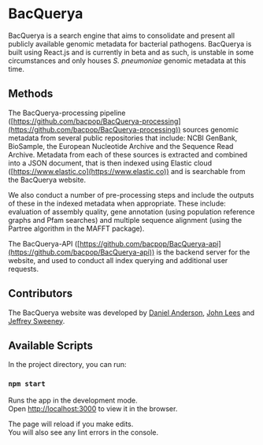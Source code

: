 # BacQuerya

BacQuerya is a search engine that aims to consolidate and present all publicly available genomic metadata for bacterial pathogens. BacQuerya is built using React.js and is currently in beta and as such, is unstable in some circumstances and only houses *S. pneumoniae* genomic metadata at this time. 

## Methods

The BacQuerya-processing pipeline ([https://github.com/bacpop/BacQuerya-processing](https://github.com/bacpop/BacQuerya-processing)) sources genomic metadata from several public repositories that include: NCBI GenBank, BioSample, the European Nucleotide Archive and the Sequence Read Archive. Metadata from each of these sources is extracted and combined into a JSON document, that is then indexed using Elastic cloud ([https://www.elastic.co](https://www.elastic.co)) and is searchable from the BacQuerya website.

We also conduct a number of pre-processing steps and include the outputs of these in the indexed metadata when appropriate. These include: evaluation of assembly quality, gene annotation (using population reference graphs and Pfam searches) and multiple sequence alignment (using the Partree algorithm in the MAFFT package).

The BacQuerya-API ([https://github.com/bacpop/BacQuerya-api](https://github.com/bacpop/BacQuerya-api)) is the backend server for the website, and used to conduct all index querying and additional user requests.

## Contributors

The BacQuerya website was developed by [Daniel Anderson](https://github.com/Danderson123), [John Lees](https://github.com/johnlees) and [Jeffrey Sweeney](https://github.com/jsweeneydev).

## Available Scripts

In the project directory, you can run:

### `npm start`

Runs the app in the development mode.\
Open [http://localhost:3000](http://localhost:3000) to view it in the browser.

The page will reload if you make edits.\
You will also see any lint errors in the console.

